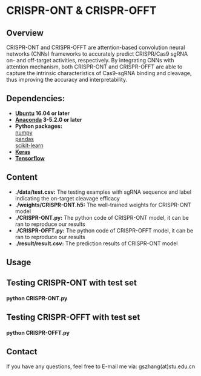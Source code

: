 # CRISPR-ONT & CRISPR-OFFT

## Overview
CRISPR-ONT and CRISPR-OFFT are attention-based convolution neural networks (CNNs) frameworks to accurately predict CRISPR/Cas9 sgRNA on- and off-target activities, respectively. By integrating CNNs with attention mechanism, both CRISPR-ONT and CRISPR-OFFT are able to capture the intrinsic characteristics of Cas9-sgRNA binding and cleavage, thus improving the accuracy and interpretability.

## Dependencies:  
* **[Ubuntu](https://www.ubuntu.com/download/desktop) 16.04 or later**
* **[Anaconda](https://www.anaconda.com/distribution/#download-section) 3-5.2.0 or later**
* **Python packages:**   
  [numpy](https://numpy.org/)   
  [pandas](https://pandas.pydata.org/)   
  [scikit-learn](https://scikit-learn.org/stable/)       
 * **[Keras](https://keras.io/)**    
 * **[Tensorflow](https://tensorflow.google.cn/)**   
 
## Content
* **./data/test.csv:** The testing examples with sgRNA sequence and label indicating the on-target cleavage efficacy  
* **./weights/CRISPR-ONT.h5:** The well-trained weights for CRISPR-ONT model
* **./CRISPR-ONT.py:** The python code of CRISPR-ONT model, it can be ran to reproduce our results
* **./CRISPR-OFFT.py:** The python code of CRISPR-OFFT model, it can be ran to reproduce our results
* **./result/result.csv:** The prediction results of CRISPR-ONT model

## Usage
## Testing CRISPR-ONT with test set
#### **python CRISPR-ONT.py** 

## Testing CRISPR-OFFT with test set
#### **python CRISPR-OFFT.py** 


## Contact
If you have any questions, feel free to E-mail me via: gszhang(at)stu.edu.cn
